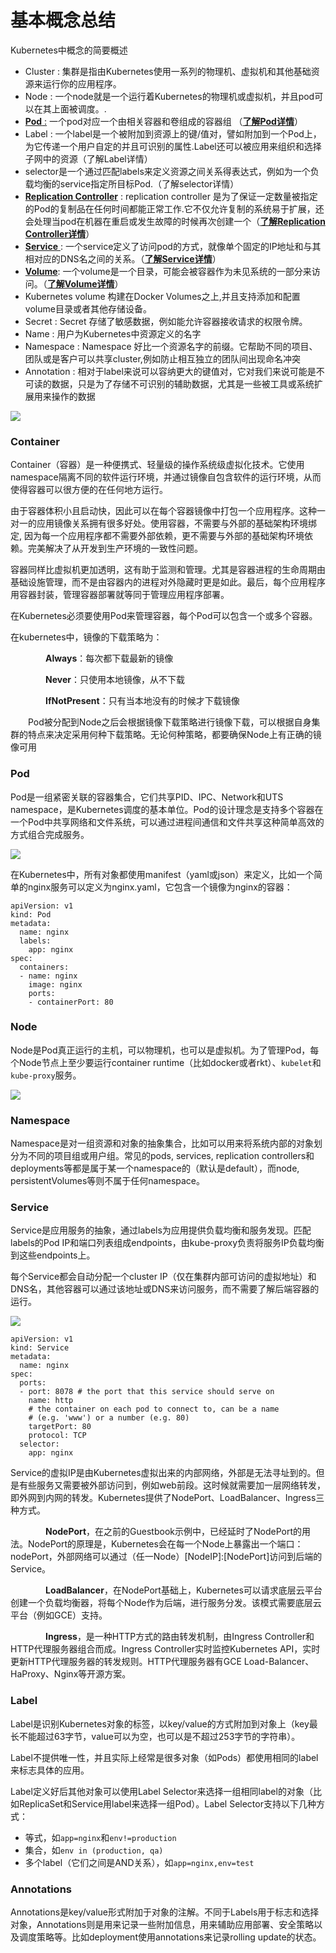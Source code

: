 # 基本概念总结

Kubernetes中概念的简要概述

* Cluster : 集群是指由Kubernetes使用一系列的物理机、虚拟机和其他基础资源来运行你的应用程序。
* Node : 一个node就是一个运行着Kubernetes的物理机或虚拟机，并且pod可以在其上面被调度。.
* [**Pod** :](https://www.kubernetes.org.cn/kubernetes-pod) 一个pod对应一个由相关容器和卷组成的容器组 （[**了解Pod详情**](https://www.kubernetes.org.cn/kubernetes-pod)）
* Label : 一个label是一个被附加到资源上的键/值对，譬如附加到一个Pod上，为它传递一个用户自定的并且可识别的属性.Label还可以被应用来组织和选择子网中的资源（了解Label详情）
* selector是一个通过匹配labels来定义资源之间关系得表达式，例如为一个负载均衡的service指定所目标Pod.（了解selector详情）
* [**Replication Controller**](https://www.kubernetes.org.cn/replication-controller-kubernetes) : replication controller 是为了保证一定数量被指定的Pod的复制品在任何时间都能正常工作.它不仅允许复制的系统易于扩展，还会处理当pod在机器在重启或发生故障的时候再次创建一个（[**了解Replication Controller详情**](https://www.kubernetes.org.cn/replication-controller-kubernetes)）
* [**Service** ](https://www.kubernetes.org.cn/kubernetes-services): 一个service定义了访问pod的方式，就像单个固定的IP地址和与其相对应的DNS名之间的关系。（[**了解Service详情**](https://www.kubernetes.org.cn/kubernetes-services)）
* [**Volume**](https://www.kubernetes.org.cn/kubernetes-volumes): 一个volume是一个目录，可能会被容器作为未见系统的一部分来访问。（[**了解Volume详情**](https://www.kubernetes.org.cn/kubernetes-volumes)）
* Kubernetes volume 构建在Docker Volumes之上,并且支持添加和配置volume目录或者其他存储设备。
* Secret : Secret 存储了敏感数据，例如能允许容器接收请求的权限令牌。
* Name : 用户为Kubernetes中资源定义的名字
* Namespace : Namespace 好比一个资源名字的前缀。它帮助不同的项目、团队或是客户可以共享cluster,例如防止相互独立的团队间出现命名冲突
* Annotation : 相对于label来说可以容纳更大的键值对，它对我们来说可能是不可读的数据，只是为了存储不可识别的辅助数据，尤其是一些被工具或系统扩展用来操作的数据

![](../.gitbook/assets/image%20%288%29.png)

### Container <a id="container"></a>

Container（容器）是一种便携式、轻量级的操作系统级虚拟化技术。它使用namespace隔离不同的软件运行环境，并通过镜像自包含软件的运行环境，从而使得容器可以很方便的在任何地方运行。

由于容器体积小且启动快，因此可以在每个容器镜像中打包一个应用程序。这种一对一的应用镜像关系拥有很多好处。使用容器，不需要与外部的基础架构环境绑定, 因为每一个应用程序都不需要外部依赖，更不需要与外部的基础架构环境依赖。完美解决了从开发到生产环境的一致性问题。

容器同样比虚拟机更加透明，这有助于监测和管理。尤其是容器进程的生命周期由基础设施管理，而不是由容器内的进程对外隐藏时更是如此。最后，每个应用程序用容器封装，管理容器部署就等同于管理应用程序部署。

在Kubernetes必须要使用Pod来管理容器，每个Pod可以包含一个或多个容器。

在kubernetes中，镜像的下载策略为：

　　　　**Always**：每次都下载最新的镜像

　　　　**Never**：只使用本地镜像，从不下载

　　　　**IfNotPresent**：只有当本地没有的时候才下载镜像

　　Pod被分配到Node之后会根据镜像下载策略进行镜像下载，可以根据自身集群的特点来决定采用何种下载策略。无论何种策略，都要确保Node上有正确的镜像可用

### Pod <a id="pod"></a>

Pod是一组紧密关联的容器集合，它们共享PID、IPC、Network和UTS namespace，是Kubernetes调度的基本单位。Pod的设计理念是支持多个容器在一个Pod中共享网络和文件系统，可以通过进程间通信和文件共享这种简单高效的方式组合完成服务。

![](../.gitbook/assets/image%20%28122%29.png)

在Kubernetes中，所有对象都使用manifest（yaml或json）来定义，比如一个简单的nginx服务可以定义为nginx.yaml，它包含一个镜像为nginx的容器：

```text
apiVersion: v1
kind: Pod
metadata:
  name: nginx
  labels:
    app: nginx
spec:
  containers:
  - name: nginx
    image: nginx
    ports:
    - containerPort: 80
```

### Node <a id="node"></a>

Node是Pod真正运行的主机，可以物理机，也可以是虚拟机。为了管理Pod，每个Node节点上至少要运行container runtime（比如docker或者rkt）、`kubelet`和`kube-proxy`服务。

![](../.gitbook/assets/image%20%2813%29.png)

### Namespace <a id="namespace"></a>

Namespace是对一组资源和对象的抽象集合，比如可以用来将系统内部的对象划分为不同的项目组或用户组。常见的pods, services, replication controllers和deployments等都是属于某一个namespace的（默认是default），而node, persistentVolumes等则不属于任何namespace。

### Service <a id="service"></a>

Service是应用服务的抽象，通过labels为应用提供负载均衡和服务发现。匹配labels的Pod IP和端口列表组成endpoints，由kube-proxy负责将服务IP负载均衡到这些endpoints上。

每个Service都会自动分配一个cluster IP（仅在集群内部可访问的虚拟地址）和DNS名，其他容器可以通过该地址或DNS来访问服务，而不需要了解后端容器的运行。

![](https://kubernetes.feisky.xyz/zh/introduction/media/14731220608865.png)

```text
apiVersion: v1
kind: Service
metadata:
  name: nginx
spec:
  ports:
  - port: 8078 # the port that this service should serve on
    name: http
    # the container on each pod to connect to, can be a name
    # (e.g. 'www') or a number (e.g. 80)
    targetPort: 80
    protocol: TCP
  selector:
    app: nginx
```

Service的虚拟IP是由Kubernetes虚拟出来的内部网络，外部是无法寻址到的。但是有些服务又需要被外部访问到，例如web前段。这时候就需要加一层网络转发，即外网到内网的转发。Kubernetes提供了NodePort、LoadBalancer、Ingress三种方式。

　　　　**NodePort**，在之前的Guestbook示例中，已经延时了NodePort的用法。NodePort的原理是，Kubernetes会在每一个Node上暴露出一个端口：nodePort，外部网络可以通过（任一Node）\[NodeIP\]:\[NodePort\]访问到后端的Service。

　　　　**LoadBalancer**，在NodePort基础上，Kubernetes可以请求底层云平台创建一个负载均衡器，将每个Node作为后端，进行服务分发。该模式需要底层云平台（例如GCE）支持。

　　　　**Ingress**，是一种HTTP方式的路由转发机制，由Ingress Controller和HTTP代理服务器组合而成。Ingress Controller实时监控Kubernetes API，实时更新HTTP代理服务器的转发规则。HTTP代理服务器有GCE Load-Balancer、HaProxy、Nginx等开源方案。

### Label <a id="label"></a>

Label是识别Kubernetes对象的标签，以key/value的方式附加到对象上（key最长不能超过63字节，value可以为空，也可以是不超过253字节的字符串）。

Label不提供唯一性，并且实际上经常是很多对象（如Pods）都使用相同的label来标志具体的应用。

Label定义好后其他对象可以使用Label Selector来选择一组相同label的对象（比如ReplicaSet和Service用label来选择一组Pod）。Label Selector支持以下几种方式：

* 等式，如`app=nginx`和`env!=production`
* 集合，如`env in (production, qa)`
* 多个label（它们之间是AND关系），如`app=nginx,env=test`

### Annotations <a id="annotations"></a>

Annotations是key/value形式附加于对象的注解。不同于Labels用于标志和选择对象，Annotations则是用来记录一些附加信息，用来辅助应用部署、安全策略以及调度策略等。比如deployment使用annotations来记录rolling update的状态。

